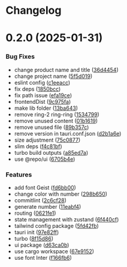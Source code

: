 # Changelog

# 0.2.0 (2025-01-31)


### Bug Fixes

* change product name and title ([36d4454](https://github.com/andots/rng-100/commit/36d4454da91a833a707f6cedb311f3bb472e586e))
* change project name ([5f5d019](https://github.com/andots/rng-100/commit/5f5d0196188f43ecac2f665ef780f4344edf0d89))
* eslint config ([c1eeacc](https://github.com/andots/rng-100/commit/c1eeacc6b7bc736dff0bb25d154d796a3cf9ed41))
* fix deps ([1850bcc](https://github.com/andots/rng-100/commit/1850bccd1d79be475ca6c900385d95475a8be3a7))
* fix path issue ([efa19ce](https://github.com/andots/rng-100/commit/efa19ce19b455e53fd2f366f4eac45fc16093acb))
* frontendDist ([9c975fa](https://github.com/andots/rng-100/commit/9c975fa01a90e854ce0b69fd4e4da09195c48b60))
* make lib folder ([13ba643](https://github.com/andots/rng-100/commit/13ba64388984ff3bb8510ac5c9d9885335db0295))
* remove ring-2 ring-ring ([1534799](https://github.com/andots/rng-100/commit/15347998948081bb1fc84a2f63d37b0bdc1652e6))
* remove unused content ([01b1619](https://github.com/andots/rng-100/commit/01b16190d73a7cece799b1b32e11746b52a85f91))
* remove unused file ([89b357c](https://github.com/andots/rng-100/commit/89b357ce8673e4c222675813fbb0ff37c96fe964))
* remove version in tauri.conf.json ([d2b1a6e](https://github.com/andots/rng-100/commit/d2b1a6eabb1a62ac0749b3731cb3ca652f756595))
* size adjustment ([75c0877](https://github.com/andots/rng-100/commit/75c087707768f3248096b9104a42e207ca3dea20))
* slim deps ([f4c81bf](https://github.com/andots/rng-100/commit/f4c81bfd499cc91b3f1d2fa873e6fb0cd5d9cd7f))
* turbo build outputs ([a85ed7a](https://github.com/andots/rng-100/commit/a85ed7a25c2f70eb895f4a0b0c655ba31985954f))
* use @repo/ui ([6705b4e](https://github.com/andots/rng-100/commit/6705b4e8c992a9b6179ef2efa365c45f7e46aa31))


### Features

* add font Geist ([fd6bb00](https://github.com/andots/rng-100/commit/fd6bb003f45011ace1a05f7cfeb7831c61b84c64))
* change color with number ([298b650](https://github.com/andots/rng-100/commit/298b650a08cd9483639fd39213892ba994c6aadb))
* commitlint ([2c6cf28](https://github.com/andots/rng-100/commit/2c6cf280447cb20d0b6b1617c1fa9bb9612e3344))
* generate number ([11eabf4](https://github.com/andots/rng-100/commit/11eabf4b4b4a5f4e426cb1919cca745dd543f8e6))
* routing ([0621fe1](https://github.com/andots/rng-100/commit/0621fe10a000e38ee38832e6b395d119d3bf0692))
* state management with zustand ([6f440cf](https://github.com/andots/rng-100/commit/6f440cf5a228cf2ecd869b39125c6fc50bac1270))
* tailwind config package ([5fd42fb](https://github.com/andots/rng-100/commit/5fd42fb3287222d6e209e0aa624f8abd1f6d9589))
* tauri init ([97e82ff](https://github.com/andots/rng-100/commit/97e82fff8462103e3a82c624e6e77f836c882db1))
* turbo ([8f15d86](https://github.com/andots/rng-100/commit/8f15d864c746d47dd16523f10272809fc387f36b))
* ui package ([d63ca0b](https://github.com/andots/rng-100/commit/d63ca0bcefeef2494bec29292525fa2c9761f3ee))
* use cargo workspace ([67e9152](https://github.com/andots/rng-100/commit/67e91525770f561046211f8391773c64cd79d85d))
* use font Inter ([f166fb6](https://github.com/andots/rng-100/commit/f166fb6ecde06494879cf702e65091a98eec7f81))
